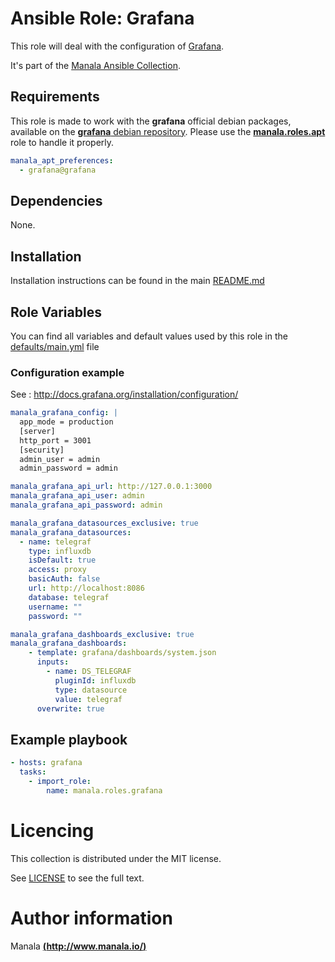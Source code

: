 # Ansible Role: Grafana

This role will deal with the configuration of [Grafana](http://grafana.org/).

It's part of the [Manala Ansible Collection](https://galaxy.ansible.com/manala/roles).

## Requirements

This role is made to work with the __grafana__ official debian packages, available on the [__grafana__ debian repository](http://docs.grafana.org/installation/debian/#apt-repository). Please use the [**manala.roles.apt**](../apt/) role to handle it properly.

```yaml
manala_apt_preferences:
  - grafana@grafana
```

## Dependencies

None.

## Installation

Installation instructions can be found in the main [README.md](https://github.com/manala/ansible-roles/blob/master/README.md)

## Role Variables

You can find all variables and default values used by this role in the [defaults/main.yml](./defaults/main.yml) file

### Configuration example

See : http://docs.grafana.org/installation/configuration/

```yaml
manala_grafana_config: |
  app_mode = production
  [server]
  http_port = 3001
  [security]
  admin_user = admin
  admin_password = admin

manala_grafana_api_url: http://127.0.0.1:3000
manala_grafana_api_user: admin
manala_grafana_api_password: admin

manala_grafana_datasources_exclusive: true
manala_grafana_datasources:
  - name: telegraf
    type: influxdb
    isDefault: true
    access: proxy
    basicAuth: false
    url: http://localhost:8086
    database: telegraf
    username: ""
    password: ""

manala_grafana_dashboards_exclusive: true
manala_grafana_dashboards:
    - template: grafana/dashboards/system.json
      inputs:
        - name: DS_TELEGRAF
          pluginId: influxdb
          type: datasource
          value: telegraf
      overwrite: true
```

## Example playbook

```yaml
- hosts: grafana
  tasks:
    - import_role:  
        name: manala.roles.grafana
```

# Licencing

This collection is distributed under the MIT license.

See [LICENSE](https://opensource.org/licenses/MIT) to see the full text.

# Author information

Manala [**(http://www.manala.io/)**](http://www.manala.io)
